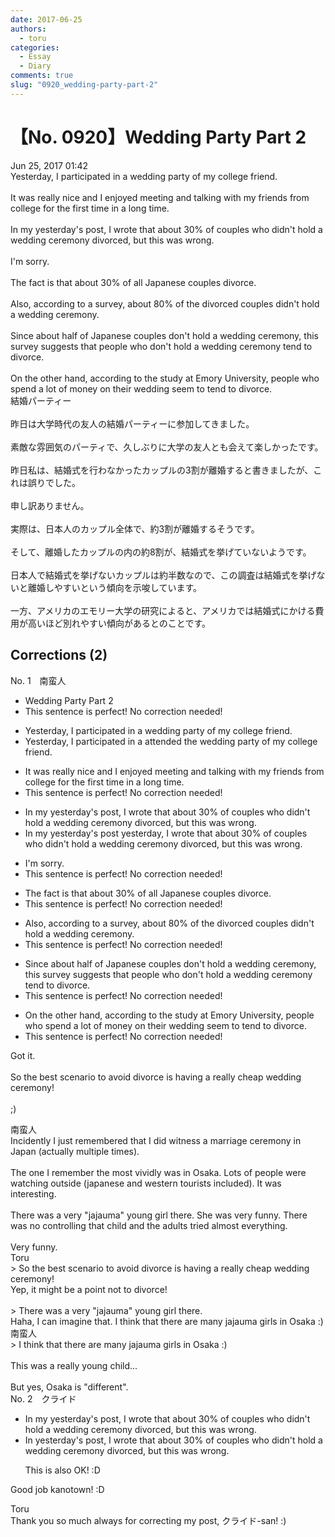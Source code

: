 ```yaml
---
date: 2017-06-25
authors:
  - toru
categories:
  - Essay
  - Diary
comments: true
slug: "0920_wedding-party-part-2"
---
```


# 【No. 0920】Wedding Party Part 2
<div class="date">Jun 25, 2017 01:42</div>
<div id="post"><div id="body_show_ori">
Yesterday, I participated in a wedding party of my college friend.<br/><br/>It was really nice and I enjoyed meeting and talking with my friends from college for the first time in a long time.<br/><br/>In my yesterday's post, I wrote that about 30% of couples who didn't hold a wedding ceremony divorced, but this was wrong.<br/><br/>I'm sorry.<br/><br/>The fact is that about 30% of all Japanese couples divorce.<br/><br/>Also, according to a survey, about 80% of the divorced couples didn't hold a wedding ceremony.<br/><br/>Since about half of Japanese couples don't hold a wedding ceremony, this survey suggests that people who don't hold a wedding ceremony tend to divorce.<br/><br/>On the other hand, according to the study at Emory University, people who spend a lot of money on their wedding seem to tend to divorce.
</div></div>

<!-- more -->

<div id="post_ja"><div id="body_show_mo">
結婚パーティー<br/><br/>昨日は大学時代の友人の結婚パーティーに参加してきました。<br/><br/>素敵な雰囲気のパーティで、久しぶりに大学の友人とも会えて楽しかったです。<br/><br/>昨日私は、結婚式を行わなかったカップルの3割が離婚すると書きましたが、これは誤りでした。<br/><br/>申し訳ありません。<br/><br/>実際は、日本人のカップル全体で、約3割が離婚するそうです。<br/><br/>そして、離婚したカップルの内の約8割が、結婚式を挙げていないようです。<br/><br/>日本人で結婚式を挙げないカップルは約半数なので、この調査は結婚式を挙げないと離婚しやすいという傾向を示唆しています。<br/><br/>一方、アメリカのエモリー大学の研究によると、アメリカでは結婚式にかける費用が高いほど別れやすい傾向があるとのことです。
</div></div>

## Corrections (2)
<div id="block"><div class="first_name"> No. 1　<span class="just_name">南蛮人</span></div><div id="block2">
<ul class="correction_field">
<li class="incorrect">Wedding Party Part 2</li>
<li class="corrected perfect">This sentence is perfect! No correction needed!</li>
</ul>
<ul class="correction_field">
<li class="incorrect">Yesterday, I participated in a wedding party of my college friend.</li>
<li class="corrected correct">
Yesterday, I <span class="sline"><span class="f_gray">participated in a</span></span> <span class="f_gray">attended the</span> wedding party of my college friend.
</li>
</ul>
<ul class="correction_field">
<li class="incorrect">It was really nice and I enjoyed meeting and talking with my friends from college for the first time in a long time.</li>
<li class="corrected perfect">This sentence is perfect! No correction needed!</li>
</ul>
<ul class="correction_field">
<li class="incorrect">In my yesterday's post, I wrote that about 30% of couples who didn't hold a wedding ceremony divorced, but this was wrong.</li>
<li class="corrected correct">
In my <span class="sline"><span class="f_red">yesterday's</span></span> post <span class="f_blue">yesterday</span>, I wrote that about 30% of couples who didn't hold a wedding ceremony divorced, but this was wrong.
</li>
</ul>
<ul class="correction_field">
<li class="incorrect">I'm sorry.</li>
<li class="corrected perfect">This sentence is perfect! No correction needed!</li>
</ul>
<ul class="correction_field">
<li class="incorrect">The fact is that about 30% of all Japanese couples divorce.</li>
<li class="corrected perfect">This sentence is perfect! No correction needed!</li>
</ul>
<ul class="correction_field">
<li class="incorrect">Also, according to a survey, about 80% of the divorced couples didn't hold a wedding ceremony.</li>
<li class="corrected perfect">This sentence is perfect! No correction needed!</li>
</ul>
<ul class="correction_field">
<li class="incorrect">Since about half of Japanese couples don't hold a wedding ceremony, this survey suggests that people who don't hold a wedding ceremony tend to divorce.</li>
<li class="corrected perfect">This sentence is perfect! No correction needed!</li>
</ul>
<ul class="correction_field">
<li class="incorrect">On the other hand, according to the study at Emory University, people who spend a lot of money on their wedding seem to tend to divorce.</li>
<li class="corrected perfect">This sentence is perfect! No correction needed!</li>
</ul>
<p class="comment_small">
 Got it.
 <br/>
 <br/>
 So the best scenario to avoid divorce is having a really cheap wedding ceremony!
 <br/>
 <br/>
 ;)
</p>

</div><div class="name"><span class="just_name">南蛮人</span><br>
Incidently I just remembered that I did witness a marriage ceremony in Japan (actually multiple times).<br/><br/>The one I remember the most vividly was in Osaka. Lots of people were watching outside (japanese and western tourists included). It was interesting.<br/><br/>There was a very "jajauma" young girl there. She was very funny. There was no controlling that child and the adults tried almost everything.<br/><br/>Very funny.
</div>
<div class="name"><span class="just_name">Toru</span><br>
&gt; So the best scenario to avoid divorce is having a really cheap wedding ceremony!<br/>Yep, it might be a point not to divorce!<br/><br/>&gt; There was a very "jajauma" young girl there.<br/>Haha, I can imagine that. I think that there are many jajauma girls in Osaka :)
</div>
<div class="name"><span class="just_name">南蛮人</span><br>
&gt; I think that there are many jajauma girls in Osaka :) <br/><br/>This was a really young child...<br/><br/>But yes, Osaka is "different".
</div>
</div>
<div id="block"><div class="first_name"> No. 2　<span class="just_name">クライド</span></div><div id="block2">
<ul class="correction_field">
<li class="incorrect">In my yesterday's post, I wrote that about 30% of couples who didn't hold a wedding ceremony divorced, but this was wrong.</li>
<li class="corrected correct">
<span class="f_blue">In yesterday's post</span>, I wrote that about 30% of couples who didn't hold a wedding ceremony divorced, but this was wrong.
<p class="correction_comment">This is also OK! :D</p>
</li>
</ul>
<p class="comment_small">
 Good job kanotown! :D
</p>

</div><div class="name"><span class="just_name">Toru</span><br>
Thank you so much always for correcting my post, クライド-san! :)
</div>
</div>
